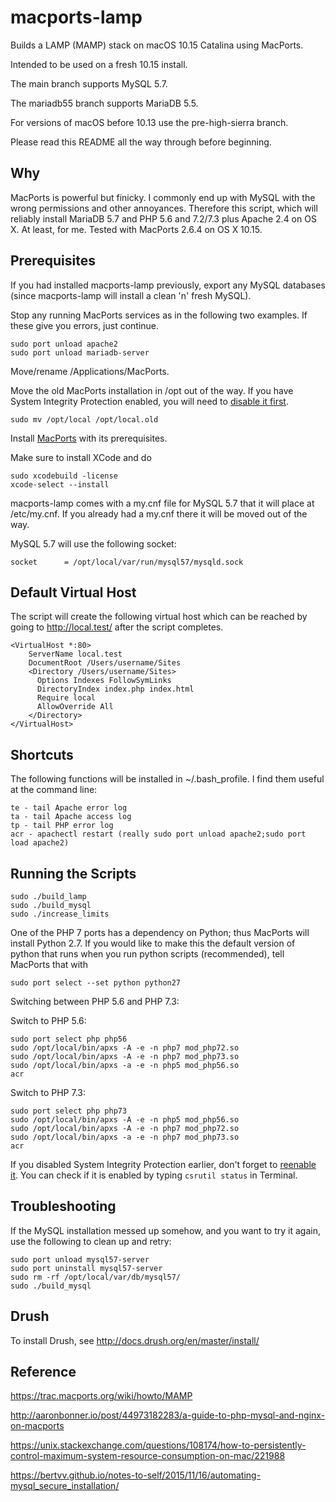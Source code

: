 macports-lamp
=============

Builds a LAMP (MAMP) stack on macOS 10.15 Catalina using MacPorts.

Intended to be used on a fresh 10.15 install. 

The main branch supports MySQL 5.7.

The mariadb55 branch supports MariaDB 5.5.

For versions of macOS before 10.13 use the pre-high-sierra branch.

Please read this README all the way through before beginning.

Why
---
MacPorts is powerful but finicky. I commonly end up with MySQL with
the wrong permissions and other annoyances. Therefore this script, which will
reliably install MariaDB 5.7 and PHP 5.6 and 7.2/7.3 plus Apache 2.4 on OS X. 
At least, for me. Tested with MacPorts 2.6.4 on OS X 10.15.

Prerequisites
-------------
If you had installed macports-lamp previously, export any MySQL databases
(since macports-lamp will install a clean 'n' fresh MySQL).

Stop any running MacPorts services as in the following two examples. If 
these give you errors, just continue.

```
sudo port unload apache2
sudo port unload mariadb-server
```

Move/rename /Applications/MacPorts.

Move the old MacPorts installation in /opt out of the way. If you have System Integrity Protection enabled, you will need to [disable it first](https://developer.apple.com/documentation/security/disabling_and_enabling_system_integrity_protection).

```
sudo mv /opt/local /opt/local.old
```

Install [MacPorts](http://www.macports.org/install.php) with its prerequisites.

Make sure to install XCode and do

```
sudo xcodebuild -license
xcode-select --install
```

macports-lamp comes with a my.cnf file for MySQL 5.7 that it will place at
/etc/my.cnf. If you already had a my.cnf there it will be moved out of the way.

MySQL 5.7 will use the following socket:

```
socket		= /opt/local/var/run/mysql57/mysqld.sock
```

Default Virtual Host
--------------------

The script will create the following virtual host which can be reached by
going to http://local.test/ after the script completes.

```
<VirtualHost *:80>
    ServerName local.test
    DocumentRoot /Users/username/Sites
    <Directory /Users/username/Sites>
      Options Indexes FollowSymLinks
      DirectoryIndex index.php index.html
      Require local
      AllowOverride All
    </Directory>
</VirtualHost>
```

Shortcuts
---------

The following functions will be installed in ~/.bash_profile. I find them useful
at the command line:

```
te - tail Apache error log
ta - tail Apache access log
tp - tail PHP error log
acr - apachectl restart (really sudo port unload apache2;sudo port load apache2)
```

Running the Scripts
-------------------

```
sudo ./build_lamp
sudo ./build_mysql
sudo ./increase_limits
```

One of the PHP 7 ports has a dependency on Python; thus MacPorts will install
Python 2.7. If you would like to make this the default version of python that
runs when you run python scripts (recommended), tell MacPorts that with

```
sudo port select --set python python27
```

Switching between PHP 5.6 and PHP 7.3:

Switch to PHP 5.6:
```
sudo port select php php56
sudo /opt/local/bin/apxs -A -e -n php7 mod_php72.so
sudo /opt/local/bin/apxs -A -e -n php7 mod_php73.so
sudo /opt/local/bin/apxs -a -e -n php5 mod_php56.so
acr
```

Switch to PHP 7.3:
```
sudo port select php php73
sudo /opt/local/bin/apxs -A -e -n php5 mod_php56.so
sudo /opt/local/bin/apxs -A -e -n php7 mod_php72.so
sudo /opt/local/bin/apxs -a -e -n php7 mod_php73.so
acr

```

If you disabled System Integrity Protection earlier, don't forget to [reenable it](https://developer.apple.com/documentation/security/disabling_and_enabling_system_integrity_protection). You can check if it is enabled by typing `csrutil status` in Terminal.

Troubleshooting
---------------

If the MySQL installation messed up somehow, and you want to try it again, use the following to clean up and retry:

```
sudo port unload mysql57-server
sudo port uninstall mysql57-server
sudo rm -rf /opt/local/var/db/mysql57/
sudo ./build_mysql 
```

Drush
-----

To install Drush, see http://docs.drush.org/en/master/install/

Reference
---------
https://trac.macports.org/wiki/howto/MAMP

http://aaronbonner.io/post/44973182283/a-guide-to-php-mysql-and-nginx-on-macports

https://unix.stackexchange.com/questions/108174/how-to-persistently-control-maximum-system-resource-consumption-on-mac/221988

https://bertvv.github.io/notes-to-self/2015/11/16/automating-mysql_secure_installation/
